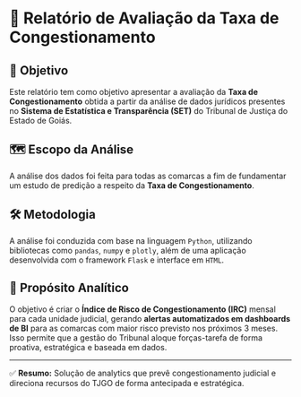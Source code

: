 # 📝 Relatório de Avaliação da Taxa de Congestionamento 

## 🎯 Objetivo

Este relatório tem como objetivo apresentar a avaliação da **Taxa de Congestionamento** obtida a partir da análise de dados jurídicos presentes no **Sistema de Estatística e Transparência (SET)** do Tribunal de Justiça do Estado de Goiás.

## 🗺️ Escopo da Análise

A análise dos dados foi feita para todas as comarcas a fim de fundamentar um estudo de predição a respeito da **Taxa de Congestionamento**.

## 🛠️ Metodologia

A análise foi conduzida com base na linguagem `Python`, utilizando bibliotecas como `pandas`, `numpy` e `plotly`, além de uma aplicação desenvolvida com o framework `Flask` e interface em `HTML`.

## 🎯 Propósito Analítico

O objetivo é criar o **Índice de Risco de Congestionamento (IRC)** mensal para cada unidade judicial, gerando **alertas automatizados em dashboards de BI** para as comarcas com maior risco previsto nos próximos 3 meses. Isso permite que a gestão do Tribunal aloque forças-tarefa de forma proativa, estratégica e baseada em dados.

--- 

✅ **Resumo:** Solução de analytics que prevê congestionamento judicial e direciona recursos do TJGO de forma antecipada e estratégica.


